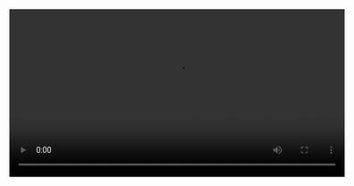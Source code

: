 <video width="600" controls>
  <source src="kali-wall,vid" type="video/mp4">
  Your browser does not support the video tag.
</video>
